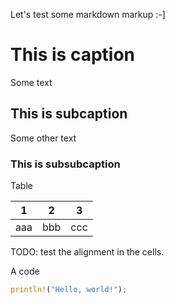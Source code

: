 Let's test some markdown markup :-]

# This is caption

Some text

## This is subcaption

Some other text

### This is subsubcaption

Table

1    | 2   | 3
-----|-----|----
aaa  | bbb | ccc

TODO: test the alignment in the cells.

A code

```rust
println!("Hello, world!");
```
